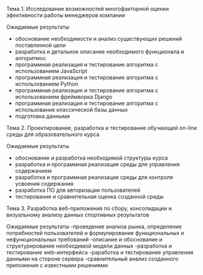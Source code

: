 Тема 1.
Исследование возможностей многофакторной  оценки эфективности работы менеджеров компании

Ожидаемые результаты
- обоснование необходимости и анализ существующих решений поставленной цели 
- разработка и детальное описание необходимого функционала и алгоритмос
- программная реализация и тестирование алгоритма с использованием JavaScript
- программная реализация и тестирование алгоритма с использованием Python
- программная реализация и тестирование алгоритма с использованием фреймворка Django
- программная реализация и тестирование алгоритма с использование классической базы данных
- подготовка данными	

Тема 2.
Проектирование,  разработка  и тестирование обучающей  on-line среды для образовательного курса

Ожидаемые результаты
- обоснование и разработка необходимой структуры курса
-  разработка и программная реализация среды  для управления содержанием
-  разработка и программная реализация среды  для контроля усвоения содержания
-  разработка ПО для авторизации пользователей
- тестирование  и сравнительная оценка созданной среды


Тема 3. 
Разработка веб-приложения по сбору, консолидации и визуальному анализу данных спортивных результатов

Ожидаемые результаты
-проведение анализа рынка, определение потребностей пользователей и формулирование функциональных и нефункциональных требований
-описание и обоснование и структурирование  необходимой  модели данных
-разработка и тестирование web-интерфейса
-раработка и тестирование управления данными на стороне сервера
-сравнительный анализ созданного приложения с известными решениями
